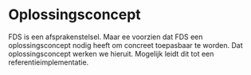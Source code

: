 # Oplossingsconcept
FDS is een afsprakenstelsel. Maar ee voorzien dat FDS een oplossingsconcept nodig heeft om concreet toepasbaar te worden. Dat oplossingsconcept werken we hieruit. Mogelijk leidt dit tot een referentieimplementatie.


